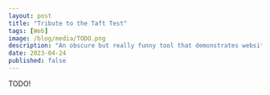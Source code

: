 ```yaml
---
layout: post
title: "Tribute to the Taft Test"
tags: [Web]
image: /blog/media/TODO.png
description: "An obscure but really funny tool that demonstrates website image bloat"
date: 2023-04-24
published: false
---
```


TODO!